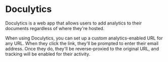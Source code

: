 # Doculytics

Doculytics is a web app that allows users to add analytics to their documents regardless
of where they're hosted.

When using Doculytics, you can set up a custom analytics-enabled URL for any URL. When
they click the link, they'll be prompted to enter their email address. Once they do,
they'll be reverse-proxied to the original URL, and tracking will be enabled for their
activity.
